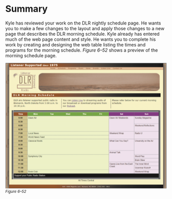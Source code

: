 # Summary

Kyle has reviewed your work on the DLR nightly schedule page. He wants you to make a few changes to the layout and apply those changes to a new page that describes the DLR morning schedule. Kyle already has entered much of the web page content and style. He wants you to complete his work by creating and designing the web table listing the times and programs for the morning schedule. *Figure 6–52* shows a preview of the morning schedule page.

![A webpage displays a D L R Morning Schedule. The first column displays the Time, the other columns displays the weekdays. The row element displays the time and names of the different D L R programs from 5:00 a.m. to 12:00 p.m.](../assets/OxQauoWmS7KEbyBZRPIB.png)
<sup>*Figure 6–52*</sup>


